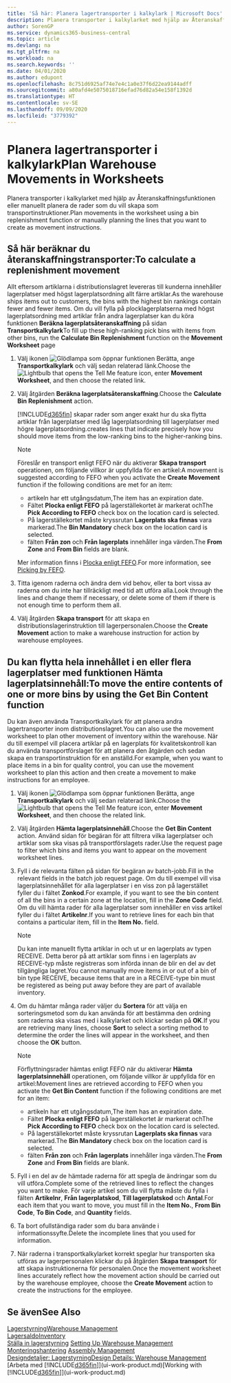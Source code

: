 ```yaml
---
title: 'Så här: Planera lagertransporter i kalkylark | Microsoft Docs'
description: Planera transporter i kalkylarket med hjälp av Återanskaffningsfunktionen eller manuellt planera de rader som du vill skapa som transportinstruktioner.
author: SorenGP
ms.service: dynamics365-business-central
ms.topic: article
ms.devlang: na
ms.tgt_pltfrm: na
ms.workload: na
ms.search.keywords: ''
ms.date: 04/01/2020
ms.author: edupont
ms.openlocfilehash: 8c751d6925af74e7e4c1a0e37f6d22ea9144adff
ms.sourcegitcommit: a80afd4e5075018716efad76d82a54e158f1392d
ms.translationtype: HT
ms.contentlocale: sv-SE
ms.lasthandoff: 09/09/2020
ms.locfileid: "3779392"
---
```

# <a name="plan-warehouse-movements-in-worksheets"></a><span data-ttu-id="e8d59-103">Planera lagertransporter i kalkylark</span><span class="sxs-lookup"><span data-stu-id="e8d59-103">Plan Warehouse Movements in Worksheets</span></span>
<span data-ttu-id="e8d59-104">Planera transporter i kalkylarket med hjälp av Återanskaffningsfunktionen eller manuellt planera de rader som du vill skapa som transportinstruktioner.</span><span class="sxs-lookup"><span data-stu-id="e8d59-104">Plan movements in the worksheet using a bin replenishment function or manually planning the lines that you want to create as movement instructions.</span></span>  

## <a name="to-calculate-a-replenishment-movement"></a><span data-ttu-id="e8d59-105">Så här beräknar du återanskaffningstransporter:</span><span class="sxs-lookup"><span data-stu-id="e8d59-105">To calculate a replenishment movement</span></span>  
<span data-ttu-id="e8d59-106">Allt eftersom artiklarna i distributionslagret levereras till kunderna innehåller lagerplatser med högst lagerplatsordning allt färre artiklar.</span><span class="sxs-lookup"><span data-stu-id="e8d59-106">As the warehouse ships items out to customers, the bins with the highest bin rankings contain fewer and fewer items.</span></span> <span data-ttu-id="e8d59-107">Om du vill fylla på plocklagerplatserna med högst lagerplatsordning med artiklar från andra lagerplatser kan du köra funktionen **Beräkna lagerplatsåteranskaffning** på sidan **Transportkalkylark**</span><span class="sxs-lookup"><span data-stu-id="e8d59-107">To fill up these high-ranking pick bins with items from other bins, run the **Calculate Bin Replenishment** function on the **Movement Worksheet** page</span></span>

1.  <span data-ttu-id="e8d59-108">Välj ikonen ![Glödlampa som öppnar funktionen Berätta](media/ui-search/search_small.png "Berätta vad du vill göra"), ange **Transportkalkylark** och välj sedan relaterad länk.</span><span class="sxs-lookup"><span data-stu-id="e8d59-108">Choose the ![Lightbulb that opens the Tell Me feature](media/ui-search/search_small.png "Tell me what you want to do") icon, enter **Movement Worksheet**, and then choose the related link.</span></span>  
2.  <span data-ttu-id="e8d59-109">Välj åtgärden **Beräkna lagerplatsåteranskaffning**.</span><span class="sxs-lookup"><span data-stu-id="e8d59-109">Choose the **Calculate Bin Replenishment** action.</span></span>  

    [!INCLUDE[d365fin](includes/d365fin_md.md)] <span data-ttu-id="e8d59-110">skapar rader som anger exakt hur du ska flytta artiklar från lagerplatser med låg lagerplatsordning till lagerplatser med högre lagerplatsordning.</span><span class="sxs-lookup"><span data-stu-id="e8d59-110">creates lines that indicate precisely how you should move items from the low-ranking bins to the higher-ranking bins.</span></span>  

    > [!NOTE]  
    >  <span data-ttu-id="e8d59-111">Föreslår en transport enligt FEFO när du aktiverar **Skapa transport** operationen, om följande villkor är uppfyllda för en artikel:</span><span class="sxs-lookup"><span data-stu-id="e8d59-111">A movement is suggested according to FEFO when you activate the **Create Movement** function if the following conditions are met for an item:</span></span>  
    >   
    >  -   <span data-ttu-id="e8d59-112">artikeln har ett utgångsdatum,</span><span class="sxs-lookup"><span data-stu-id="e8d59-112">The item has an expiration date.</span></span>  
    > -   <span data-ttu-id="e8d59-113">Fältet **Plocka enligt FEFO** på lagerställekortet är markerat och</span><span class="sxs-lookup"><span data-stu-id="e8d59-113">The **Pick According to FEFO** check box on the location card is selected.</span></span>  
    > -   <span data-ttu-id="e8d59-114">På lagerställekortet måste kryssrutan **Lagerplats ska finnas** vara markerad.</span><span class="sxs-lookup"><span data-stu-id="e8d59-114">The **Bin Mandatory** check box on the location card is selected.</span></span>  
    > -   <span data-ttu-id="e8d59-115">fälten **Från zon** och **Från lagerplats** innehåller inga värden.</span><span class="sxs-lookup"><span data-stu-id="e8d59-115">The **From Zone** and **From Bin** fields are blank.</span></span>  

    <span data-ttu-id="e8d59-116">Mer information finns i [Plocka enligt FEFO](warehouse-picking-by-fefo.md).</span><span class="sxs-lookup"><span data-stu-id="e8d59-116">For more information, see [Picking by FEFO](warehouse-picking-by-fefo.md).</span></span>  

3.  <span data-ttu-id="e8d59-117">Titta igenom raderna och ändra dem vid behov, eller ta bort vissa av raderna om du inte har tillräckligt med tid att utföra alla.</span><span class="sxs-lookup"><span data-stu-id="e8d59-117">Look through the lines and change them if necessary, or delete some of them if there is not enough time to perform them all.</span></span>  
4.  <span data-ttu-id="e8d59-118">Välj åtgärden **Skapa transport** för att skapa en distributionslagerinstruktion till lagerpersonalen.</span><span class="sxs-lookup"><span data-stu-id="e8d59-118">Choose the **Create Movement** action to make a warehouse instruction for action by warehouse employees.</span></span>  

## <a name="to-move-the-entire-contents-of-one-or-more-bins-by-using-the-get-bin-content-function"></a><span data-ttu-id="e8d59-119">Du kan flytta hela innehållet i en eller flera lagerplatser med funktionen Hämta lagerplatsinnehåll:</span><span class="sxs-lookup"><span data-stu-id="e8d59-119">To move the entire contents of one or more bins by using the Get Bin Content function</span></span>  
<span data-ttu-id="e8d59-120">Du kan även använda Transportkalkylark för att planera andra lagertransporter inom distributionslagret.</span><span class="sxs-lookup"><span data-stu-id="e8d59-120">You can also use the movement worksheet to plan other movement of inventory within the warehouse.</span></span> <span data-ttu-id="e8d59-121">När du till exempel vill placera artiklar på en lagerplats för kvalitetskontroll kan du använda transportförslaget för att planera den åtgärden och sedan skapa en transportinstruktion för en anställd.</span><span class="sxs-lookup"><span data-stu-id="e8d59-121">For example, when you want to place items in a bin for quality control, you can use the movement worksheet to plan this action and then create a movement to make instructions for an employee.</span></span>  

1.  <span data-ttu-id="e8d59-122">Välj ikonen ![Glödlampa som öppnar funktionen Berätta](media/ui-search/search_small.png "Berätta vad du vill göra"), ange **Transportkalkylark** och välj sedan relaterad länk.</span><span class="sxs-lookup"><span data-stu-id="e8d59-122">Choose the ![Lightbulb that opens the Tell Me feature](media/ui-search/search_small.png "Tell me what you want to do") icon, enter **Movement Worksheet**, and then choose the related link.</span></span>  
2.  <span data-ttu-id="e8d59-123">Välj åtgärden **Hämta lagerplatsinnehåll**.</span><span class="sxs-lookup"><span data-stu-id="e8d59-123">Choose the **Get Bin Content** action.</span></span> <span data-ttu-id="e8d59-124">Använd sidan för begäran för att filtrera vilka lagerplatser och artiklar som ska visas på transportförslagets rader.</span><span class="sxs-lookup"><span data-stu-id="e8d59-124">Use the request page to filter which bins and items you want to appear on the movement worksheet lines.</span></span>  
3.  <span data-ttu-id="e8d59-125">Fyll i de relevanta fälten på sidan för begäran av batch-jobb.</span><span class="sxs-lookup"><span data-stu-id="e8d59-125">Fill in the relevant fields in the batch job request page.</span></span> <span data-ttu-id="e8d59-126">Om du till exempel vill visa lagerplatsinnehållet för alla lagerplatser i en viss zon på lagerstället fyller du i fältet **Zonkod**.</span><span class="sxs-lookup"><span data-stu-id="e8d59-126">For example, if you want to see the bin content of all the bins in a certain zone at the location, fill in the **Zone Code** field.</span></span> <span data-ttu-id="e8d59-127">Om du vill hämta rader för alla lagerplatser som innehåller en viss artikel fyller du i fältet **Artikelnr**.</span><span class="sxs-lookup"><span data-stu-id="e8d59-127">If you want to retrieve lines for each bin that contains a particular item, fill in the **Item No.** field.</span></span>  

    > [!NOTE]  
    >  <span data-ttu-id="e8d59-128">Du kan inte manuellt flytta artiklar in och ut ur en lagerplats av typen RECEIVE. Detta beror på att artiklar som finns i en lagerplats av RECEIVE-typ måste registreras som införda innan de blir en del av det tillgängliga lagret.</span><span class="sxs-lookup"><span data-stu-id="e8d59-128">You cannot manually move items in or out of a bin of bin type RECEIVE, because items that are in a RECEIVE-type bin must be registered as being put away before they are part of available inventory.</span></span>  

4.  <span data-ttu-id="e8d59-129">Om du hämtar många rader väljer du **Sortera** för att välja en sorteringsmetod som du kan använda för att bestämma den ordning som raderna ska visas med i kalkylarket och klickar sedan på **OK**.</span><span class="sxs-lookup"><span data-stu-id="e8d59-129">If you are retrieving many lines, choose **Sort** to select a sorting method to determine the order the lines will appear in the worksheet, and then choose the **OK** button.</span></span>  

    > [!NOTE]  
    >  <span data-ttu-id="e8d59-130">Förflyttningsrader hämtas enligt FEFO när du aktiverar **Hämta lagerplatsinnehåll** operationen, om följande villkor är uppfyllda för en artikel:</span><span class="sxs-lookup"><span data-stu-id="e8d59-130">Movement lines are retrieved according to FEFO when you activate the **Get Bin Content** function if the following conditions are met for an item:</span></span>  
    >   
    >  -   <span data-ttu-id="e8d59-131">artikeln har ett utgångsdatum,</span><span class="sxs-lookup"><span data-stu-id="e8d59-131">The item has an expiration date.</span></span>  
    > -   <span data-ttu-id="e8d59-132">Fältet **Plocka enligt FEFO** på lagerställekortet är markerat och</span><span class="sxs-lookup"><span data-stu-id="e8d59-132">The **Pick According to FEFO** check box on the location card is selected.</span></span>  
    > -   <span data-ttu-id="e8d59-133">På lagerställekortet måste kryssrutan **Lagerplats ska finnas** vara markerad.</span><span class="sxs-lookup"><span data-stu-id="e8d59-133">The **Bin Mandatory** check box on the location card is selected.</span></span>  
    > -   <span data-ttu-id="e8d59-134">fälten **Från zon** och **Från lagerplats** innehåller inga värden.</span><span class="sxs-lookup"><span data-stu-id="e8d59-134">The **From Zone** and **From Bin** fields are blank.</span></span>  

5.  <span data-ttu-id="e8d59-135">Fyll i en del av de hämtade raderna för att spegla de ändringar som du vill utföra.</span><span class="sxs-lookup"><span data-stu-id="e8d59-135">Complete some of the retrieved lines to reflect the changes you want to make.</span></span> <span data-ttu-id="e8d59-136">För varje artikel som du vill flytta måste du fylla i fälten **Artikelnr**, **Från lagerplatskod**, **Till lagerplatskod** och **Antal**.</span><span class="sxs-lookup"><span data-stu-id="e8d59-136">For each item that you want to move, you must fill in the **Item No.**, **From Bin Code**, **To Bin Code**, and **Quantity** fields.</span></span>  
6.  <span data-ttu-id="e8d59-137">Ta bort ofullständiga rader som du bara använde i informationssyfte.</span><span class="sxs-lookup"><span data-stu-id="e8d59-137">Delete the incomplete lines that you used for information.</span></span>  
7.  <span data-ttu-id="e8d59-138">När raderna i transportkalkylarket korrekt speglar hur transporten ska utföras av lagerpersonalen klickar du på åtgärden **Skapa transport** för att skapa instruktionerna för personalen.</span><span class="sxs-lookup"><span data-stu-id="e8d59-138">Once the movement worksheet lines accurately reflect how the movement action should be carried out by the warehouse employee, choose the **Create Movement** action to create the instructions for the employee.</span></span>  

## <a name="see-also"></a><span data-ttu-id="e8d59-139">Se även</span><span class="sxs-lookup"><span data-stu-id="e8d59-139">See Also</span></span>  
[<span data-ttu-id="e8d59-140">Lagerstyrning</span><span class="sxs-lookup"><span data-stu-id="e8d59-140">Warehouse Management</span></span>](warehouse-manage-warehouse.md)  
[<span data-ttu-id="e8d59-141">Lagersaldo</span><span class="sxs-lookup"><span data-stu-id="e8d59-141">Inventory</span></span>](inventory-manage-inventory.md)  
<span data-ttu-id="e8d59-142">[Ställa in lagerstyrning](warehouse-setup-warehouse.md)   </span><span class="sxs-lookup"><span data-stu-id="e8d59-142">[Setting Up Warehouse Management](warehouse-setup-warehouse.md)   </span></span>  
<span data-ttu-id="e8d59-143">[Monteringshantering](assembly-assemble-items.md)  </span><span class="sxs-lookup"><span data-stu-id="e8d59-143">[Assembly Management](assembly-assemble-items.md)  </span></span>  
[<span data-ttu-id="e8d59-144">Designdetaljer: Lagerstyrning</span><span class="sxs-lookup"><span data-stu-id="e8d59-144">Design Details: Warehouse Management</span></span>](design-details-warehouse-management.md)  
<span data-ttu-id="e8d59-145">[Arbeta med [!INCLUDE[d365fin](includes/d365fin_md.md)]](ui-work-product.md)</span><span class="sxs-lookup"><span data-stu-id="e8d59-145">[Working with [!INCLUDE[d365fin](includes/d365fin_md.md)]](ui-work-product.md)</span></span>
